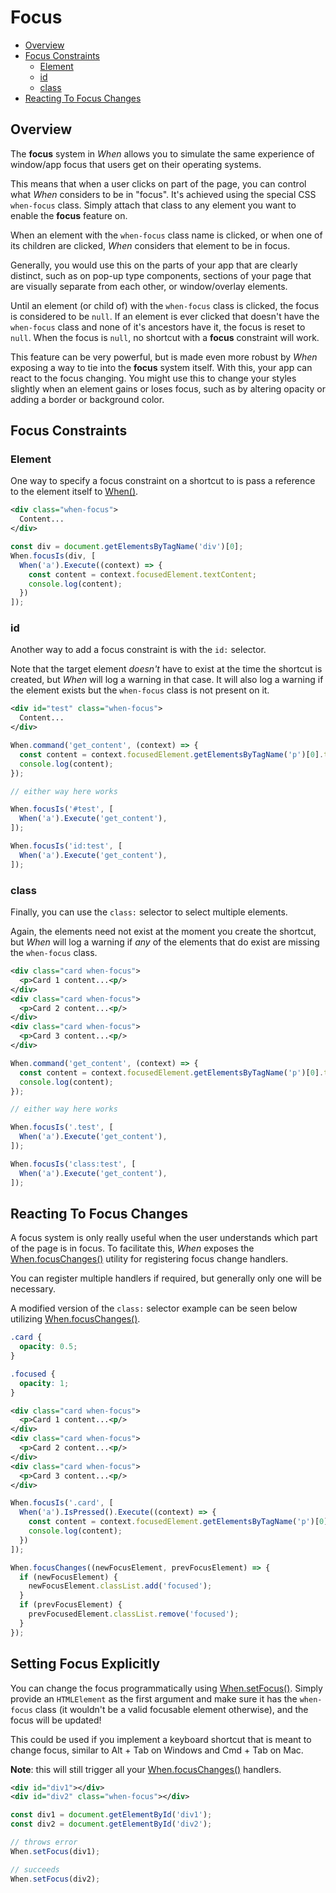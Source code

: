 # Focus

- [Overview](#overview)
- [Focus Constraints](#focus-constraints)
    - [Element](#element)
    - [id](#id)
    - [class](#class)
- [Reacting To Focus Changes](#reacting-to-focus-changes)

## Overview

The **focus** system in *When* allows you to simulate the same experience of window/app focus that users get on their operating systems.

This means that when a user clicks on part of the page, you can control what *When* considers to be in "focus".  It's achieved using the special CSS `when-focus` class.  Simply attach that class to any element you want to enable the **focus** feature on.

When an element with the `when-focus` class name is clicked, or when one of its children are clicked, *When* considers that element to be in focus.

Generally, you would use this on the parts of your app that are clearly distinct, such as on pop-up type components, sections of your page that are visually separate from each other, or window/overlay elements.

Until an element (or child of) with the `when-focus` class is clicked, the focus is considered to be `null`.  If an element is ever clicked that doesn't have the `when-focus` class and none of it's ancestors have it, the focus is reset to `null`.  When the focus is `null`, no shortcut with a **focus** constraint will work.

This feature can be very powerful, but is made even more robust by *When* exposing a way to tie into the **focus** system itself. With this, your app can react to the focus changing.  You might use this to change your styles slightly when an element gains or loses focus, such as by altering opacity or adding a border or background color.

## Focus Constraints

### Element

One way to specify a focus constraint on a shortcut to is pass a reference to the element itself to [When()](../../whenable-methods/When).

```xml
<div class="when-focus">
  Content...
</div>
```

```javascript
const div = document.getElementsByTagName('div')[0];
When.focusIs(div, [
  When('a').Execute((context) => {
    const content = context.focusedElement.textContent;
    console.log(content);
  })
]);
```

### id

Another way to add a focus constraint is with the `id:` selector.

Note that the target element *doesn't* have to exist at the time the shortcut is created, but *When* will log a warning in that case.  It will also log a warning if the element exists but the `when-focus` class is not present on it.

```xml
<div id="test" class="when-focus">
  Content...
</div>
```

```javascript
When.command('get_content', (context) => {
  const content = context.focusedElement.getElementsByTagName('p')[0].textContent;
  console.log(content);
});

// either way here works

When.focusIs('#test', [
  When('a').Execute('get_content'),
]);

When.focusIs('id:test', [
  When('a').Execute('get_content'),
]);
```

### class

Finally, you can use the `class:` selector to select multiple elements.

Again, the elements need not exist at the moment you create the shortcut, but *When* will log a warning if *any* of the elements that do exist are missing the `when-focus` class.

```xml
<div class="card when-focus">
  <p>Card 1 content...<p/>
</div>
<div class="card when-focus">
  <p>Card 2 content...<p/>
</div>
<div class="card when-focus">
  <p>Card 3 content...<p/>
</div>
```

```javascript
When.command('get_content', (context) => {
  const content = context.focusedElement.getElementsByTagName('p')[0].textContent;
  console.log(content);
});

// either way here works

When.focusIs('.test', [
  When('a').Execute('get_content'),
]);

When.focusIs('class:test', [
  When('a').Execute('get_content'),
]);
```

## Reacting To Focus Changes

A focus system is only really useful when the user understands which part of the page is in focus.  To facilitate this, *When* exposes the [When.focusChanges()](../../global-methods/focusChanges) utility for registering focus change handlers.

You can register multiple handlers if required, but generally only one will be necessary.

A modified version of the `class:` selector example can be seen below utilizing [When.focusChanges()](../../global-methods/focusChanges).

```css
.card {
  opacity: 0.5;
}

.focused {
  opacity: 1;
}
```

```xml
<div class="card when-focus">
  <p>Card 1 content...<p/>
</div>
<div class="card when-focus">
  <p>Card 2 content...<p/>
</div>
<div class="card when-focus">
  <p>Card 3 content...<p/>
</div>
```

```javascript
When.focusIs('.card', [
  When('a').IsPressed().Execute((context) => {
    const content = context.focusedElement.getElementsByTagName('p')[0].textContent;
    console.log(content);
  })
]);

When.focusChanges((newFocusElement, prevFocusElement) => {
  if (newFocusElement) {
    newFocusElement.classList.add('focused');
  }
  if (prevFocusElement) {
    prevFocusedElement.classList.remove('focused');
  }
});
```

## Setting Focus Explicitly

You can change the focus programmatically using [When.setFocus()](../../global-methods/setFocus).  Simply provide an `HTMLElement` as the first argument and make sure it has the `when-focus` class (it wouldn't be a valid focusable element otherwise), and the focus will be updated!

This could be used if you implement a keyboard shortcut that is meant to change focus, similar to Alt + Tab on Windows and Cmd + Tab on Mac.

**Note**: this will still trigger all your [When.focusChanges()](../../global-methods/focusChanges) handlers.

```xml
<div id="div1"></div>
<div id="div2" class="when-focus"></div>
```

```javascript
const div1 = document.getElementById('div1');
const div2 = document.getElementById('div2');

// throws error
When.setFocus(div1);

// succeeds
When.setFocus(div2);
```